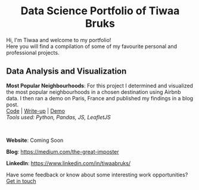 <h1 align="center">Data Science Portfolio of Tiwaa Bruks</h1>

Hi, I'm Tiwaa and welcome to my portfolio!\
Here you will find a compilation of some of my favourite personal and professional projects. 

## Data Analysis and Visualization

**Most Popular Neighbourhoods**: For this project I determined and visualized the most popular neighbourhoods in a chosen destination using Airbnb data. I then ran a demo on Paris, France and published my findings in a blog post.<br/>
[Code](https://github.com/tiwaab/airbnb-neighbourhoods) | [Write-up](https://medium.com/the-great-imposter/how-i-ruined-my-vacation-by-not-using-python-data-77a92f2da8de) | [Demo](https://tiwaab.github.io/airbnb-neighbourhoods/)</br>
*Tools used: Python, Pandas, JS, LeafletJS*

<br/>

**Website**: Coming Soon

**Blog**: https://medium.com/the-great-imposter

**LinkedIn**: https://www.linkedin.com/in/tiwaabruks/


Have some feedback or know about some interesting work opportunities? [Get in touch](mailto:ctbruks@gmail.com "ctbruks@gmail.com") 
